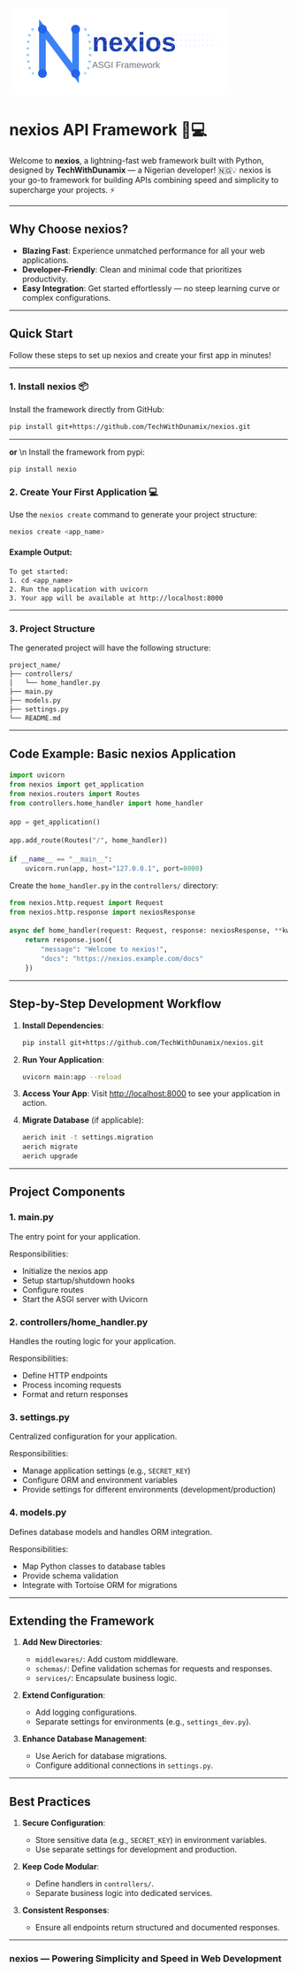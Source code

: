![nexios Logo](logo.svg)
# nexios API Framework 🚀💻

Welcome to **nexios**, a lightning-fast web framework built with Python, designed by **TechWithDunamix** — a Nigerian developer! 🇳🇬💡 nexios is your go-to framework for building APIs combining speed and simplicity to supercharge your projects. ⚡

---

## Why Choose nexios?

- **Blazing Fast**: Experience unmatched performance for all your web applications.
- **Developer-Friendly**: Clean and minimal code that prioritizes productivity.
- **Easy Integration**: Get started effortlessly — no steep learning curve or complex configurations.

---

## Quick Start 

Follow these steps to set up nexios and create your first app in minutes!

---

### 1. Install nexios 📦

Install the framework directly from GitHub:

```bash
pip install git+https://github.com/TechWithDunamix/nexios.git
```

---

**or** \n
Install the framework from pypi:

```
pip install nexio
```

### 2. Create Your First Application 💻

Use the `nexios create` command to generate your project structure:

```bash
nexios create <app_name>
```

#### Example Output:
```plaintext
To get started:
1. cd <app_name>
2. Run the application with uvicorn
3. Your app will be available at http://localhost:8000
```

---

### 3. Project Structure

The generated project will have the following structure:

```plaintext
project_name/
├── controllers/
│   └── home_handler.py
├── main.py
├── models.py
├── settings.py
└── README.md
```

---

## Code Example: Basic nexios Application

```python
import uvicorn
from nexios import get_application
from nexios.routers import Routes
from controllers.home_handler import home_handler

app = get_application()

app.add_route(Routes("/", home_handler))

if __name__ == "__main__":
    uvicorn.run(app, host="127.0.0.1", port=8000)
```

Create the `home_handler.py` in the `controllers/` directory:

```python
from nexios.http.request import Request
from nexios.http.response import nexiosResponse

async def home_handler(request: Request, response: nexiosResponse, **kwargs):
    return response.json({
        "message": "Welcome to nexios!",
        "docs": "https://nexios.example.com/docs"
    })
```

---

## Step-by-Step Development Workflow

1. **Install Dependencies**:
   ```bash
   pip install git+https://github.com/TechWithDunamix/nexios.git
   ```

2. **Run Your Application**:
   ```bash
   uvicorn main:app --reload
   ```

3. **Access Your App**:
   Visit [http://localhost:8000](http://localhost:8000) to see your application in action.

4. **Migrate Database** (if applicable):
   ```bash
   aerich init -t settings.migration
   aerich migrate
   aerich upgrade
   ```

---

## Project Components

### **1. main.py**

The entry point for your application.

Responsibilities:
- Initialize the nexios app
- Setup startup/shutdown hooks
- Configure routes
- Start the ASGI server with Uvicorn

### **2. controllers/home_handler.py**

Handles the routing logic for your application.

Responsibilities:
- Define HTTP endpoints
- Process incoming requests
- Format and return responses

### **3. settings.py**

Centralized configuration for your application.

Responsibilities:
- Manage application settings (e.g., `SECRET_KEY`)
- Configure ORM and environment variables
- Provide settings for different environments (development/production)

### **4. models.py**

Defines database models and handles ORM integration.

Responsibilities:
- Map Python classes to database tables
- Provide schema validation
- Integrate with Tortoise ORM for migrations

---

## Extending the Framework

1. **Add New Directories**:
   - `middlewares/`: Add custom middleware.
   - `schemas/`: Define validation schemas for requests and responses.
   - `services/`: Encapsulate business logic.

2. **Extend Configuration**:
   - Add logging configurations.
   - Separate settings for environments (e.g., `settings_dev.py`).

3. **Enhance Database Management**:
   - Use Aerich for database migrations.
   - Configure additional connections in `settings.py`.

---

## Best Practices

1. **Secure Configuration**:
   - Store sensitive data (e.g., `SECRET_KEY`) in environment variables.
   - Use separate settings for development and production.

2. **Keep Code Modular**:
   - Define handlers in `controllers/`.
   - Separate business logic into dedicated services.

3. **Consistent Responses**:
   - Ensure all endpoints return structured and documented responses.

---

### nexios — Powering Simplicity and Speed in Web Development 